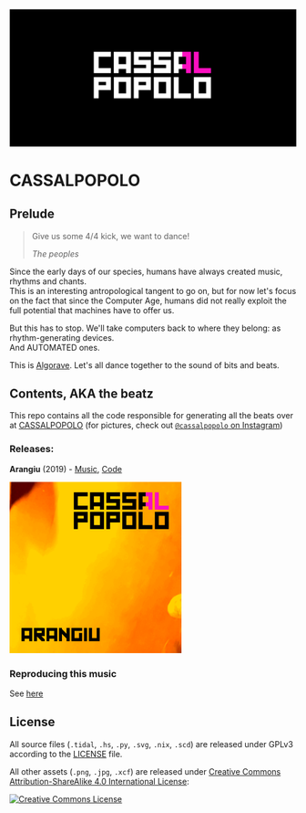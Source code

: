 ![CASSALPOPOLO Logo](https://github.com/f-f/CASSALPOPOLO/raw/master/art/CASSALPOPOLO.png)

# CASSALPOPOLO

## Prelude

> Give us some 4/4 kick, we want to dance!
>
> *The peoples*

Since the early days of our species, humans have always created music, rhythms and chants.  
This is an interesting antropological tangent to go on, but for now let's focus on the fact that since the Computer Age,
humans did not really exploit the full potential that machines have to offer us.

But this has to stop. We'll take computers back to where they belong: as rhythm-generating devices.  
And AUTOMATED ones.

This is [Algorave]. Let's all dance together to the sound of bits and beats.

## Contents, AKA the beatz

This repo contains all the code responsible for generating all the beats over at [CASSALPOPOLO] (for pictures, check out [`@cassalpopolo` on Instagram][instagram])

### Releases:

**Arangiu** (2019) - [Music][Arangiu], [Code](releases/arangiu)

[<img height="300" src="art/arangiu.png">][Arangiu]

### Reproducing this music

See [here](./HACKING.md)

## License

All source files (`.tidal`, `.hs`, `.py`, `.svg`, `.nix`, `.scd`) are released under GPLv3 according to the [LICENSE](./LICENSE) file.

All other assets (`.png`, `.jpg`, `.xcf`) are released under <a rel="license" href="http://creativecommons.org/licenses/by-sa/4.0/">Creative Commons Attribution-ShareAlike 4.0 International License</a>:

<a rel="license" href="http://creativecommons.org/licenses/by-sa/4.0/"><img alt="Creative Commons License" style="border-width:0" src="https://i.creativecommons.org/l/by-sa/4.0/88x31.png" /></a>

[Arangiu]: https://soundcloud.com/cassalpopolo/sets/arangiu
[Algorave]: https://algorave.com/
[CASSALPOPOLO]: https://soundcloud.com/cassalpopolo
[instagram]: https://www.instagram.com/cassalpopolo


